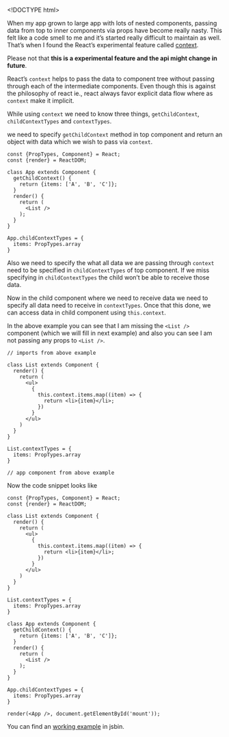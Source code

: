 &lt;!DOCTYPE html&gt;

When my app grown to large app with lots of nested components, passing data from top to inner components via props have become really nasty. This felt like a code smell to me and it’s started really difficult to maintain as well. That’s when I found the React’s experimental feature called [context](http://facebook.github.io/react/docs/context.html).

Please not that **this is a experimental feature and the api might change in future**.

React’s `context` helps to pass the data to component tree without passing through each of the intermediate components. Even though this is against the philosophy of react ie., react always favor explicit data flow where as `context` make it implicit.

While using `context` we need to know three things, `getChildContext`, `childContextTypes` and `contextTypes`.

we need to specify `getChildContext` method in top component and return an object with data which we wish to pass via `context`.

    const {PropTypes, Component} = React;
    const {render} = ReactDOM;

    class App extends Component {
      getChildContext() {
        return {items: ['A', 'B', 'C']};
      }
      render() {
        return (
          <List />
        );
      }
    }

    App.childContextTypes = {
      items: PropTypes.array
    }

Also we need to specify the what all data we are passing through `context` need to be specified in `childContextTypes` of top component. If we miss specifying in `childContextTypes` the child won’t be able to receive those data.

Now in the child component where we need to receive data we need to specify all data need to receive in `contextTypes`. Once that this done, we can access data in child component using `this.context`.

In the above example you can see that I am missing the `<List />` component (which we will fill in next example) and also you can see I am not passing any props to `<List />`.

    // imports from above example

    class List extends Component {
      render() {
        return (
          <ul>
            {
              this.context.items.map((item) => {
                return <li>{item}</li>;
              })
            }
          </ul>
        )
      }
    }

    List.contextTypes = {
      items: PropTypes.array
    }

    // app component from above example

Now the code snippet looks like

    const {PropTypes, Component} = React;
    const {render} = ReactDOM;

    class List extends Component {
      render() {
        return (
          <ul>
            {
              this.context.items.map((item) => {
                return <li>{item}</li>;
              })
            }
          </ul>
        )
      }
    }

    List.contextTypes = {
      items: PropTypes.array
    }

    class App extends Component {
      getChildContext() {
        return {items: ['A', 'B', 'C']};
      }
      render() {
        return (
          <List />
        );
      }
    }

    App.childContextTypes = {
      items: PropTypes.array
    }

    render(<App />, document.getElementById('mount'));

You can find an [working example](https://jsbin.com/bivile/edit?js,output) in jsbin.
